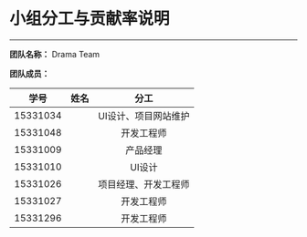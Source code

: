 # 小组分工与贡献率说明

---


**团队名称：** Drama Team

**团队成员：**

|    学号    |  姓名  |     分工      |
| :------: | :--: | :---------: |
| 15331034 |      | UI设计、项目网站维护 |
| 15331048 |      |    开发工程师    |
| 15331009 |      |    产品经理     |
| 15331010 |      |    UI设计     |
| 15331026 |      | 项目经理、开发工程师  |
| 15331027 |      |    开发工程师    |
| 15331296 |      |    开发工程师    |
